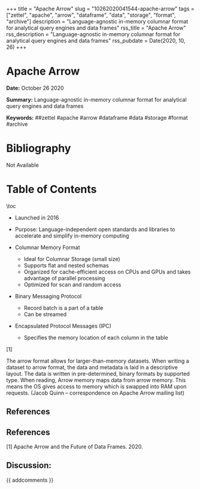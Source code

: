 +++
title = "Apache Arrow"
slug = "10262020041544-apache-arrow"
tags = ["zettel", "apache", "arrow", "dataframe", "data", "storage", "format", "archive"]
description = "Language-agnostic in-memory columnar format for analytical query engines and data frames"
rss_title = "Apache Arrow"
rss_description = "Language-agnostic in-memory columnar format for analytical query engines and data frames"
rss_pubdate = Date(2020, 10, 26)
+++



Apache Arrow
=========

**Date:** October 26 2020

**Summary:** Language-agnostic in-memory columnar format for analytical query engines and data frames

**Keywords:** ##zettel #apache #arrow #dataframe #data #storage #format  #archive

Bibliography
==========

Not Available

Table of Contents
=========

\toc

  * Launched in 2016
  * Purpose: Language-independent open standards and libraries to accelerate and simplify in-memory computing
  * Columnar Memory Format

      * Ideal for Columnar Storage (small size)
      * Supports flat and nested schemas
      * Organized for cache-efficient access on CPUs and GPUs and takes advantage of parallel processing
      * Optimized for scan and random access
  * Binary Messaging Protocol

      * Record batch is a part of a table
      * Can be streamed
  * Encapsulated Protocol Messages (IPC)

      * Specifies the memory location of each column in the table

[1]

The arrow format allows for larger-than-memory datasets. When writing a dataset to arrow format, the data and metadata is laid in a descriptive layout. The data is written in pre-determined, binary formats by supported type. When reading, Arrow memory maps data from arrow memory. This means the OS gives access to memory which is swapped into RAM upon requests. (Jacob Quinn – correspondence on Apache Arrow mailing list)

## References

## References

[1] Apache Arrow and the Future of Data Frames. 2020.
## Discussion: 

{{ addcomments }}
